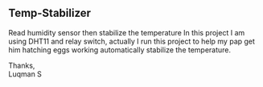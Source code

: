 ## Temp-Stabilizer
Read humidity sensor then stabilize the temperature
In this project I am using DHT11 and relay switch, actually I run this project to help my pap get him hatching eggs working 
automatically stabilize the temperature.

Thanks,<br>
Luqman S
